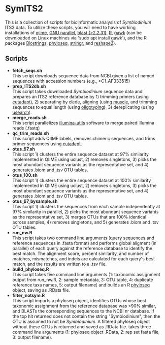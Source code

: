 # SymITS2

This is a collection of scripts for bioinformatic analysis of *Symbiodinium* ITS2 data. To utilize these scripts, you will need to have working installations of [qiime](http://qiime.org), [GNU parallel](https://www.gnu.org/software/parallel/), [blast (>2.2.31)](https://blast.ncbi.nlm.nih.gov/Blast.cgi?CMD=Web&PAGE_TYPE=BlastDocs&DOC_TYPE=Download), [R](https://www.r-project.org), [gawk](https://www.gnu.org/software/gawk/manual/html_node/This-Manual.html) (can be downloaded on Linux machines via 'sudo apt install gawk'), and the R packages [Biostrings](https://bioconductor.org/packages/release/bioc/html/Biostrings.html), [phyloseq](https://bioconductor.org/packages/release/bioc/html/phyloseq.html), [stringr](https://cran.r-project.org/web/packages/stringr/index.html), and [reshape2](https://cran.r-project.org/web/packages/reshape2/index.html)).

## Scripts

- **fetch_seqs.sh**  
   This script downloads sequence data from NCBI given a list of named sequences with accession numbers (e.g., >C1_AF333515)
- **prep_ITS2db.sh**  
   This script takes downloaded *Symbiodinium* sequence data and prepares an ITS2 reference database by 1) trimming primers (using [cutadapt](http://cutadapt.readthedocs.io/en/stable/index.html)), 2) separating by clade, aligning (using [muscle](http://drive5.com/muscle/), and trimming sequences to equal length (using [oligotyping](https://github.com/merenlab/oligotyping)), 3) dereplicating (using [usearch](http://www.drive5.com/usearch/)).
- **merge_reads.sh**  
   This script parallelizes [illumina-utils](https://github.com/merenlab/illumina-utils) software to merge paired Illumina reads (.fastq)
- **qc_trim_reads.sh**  
   This script adds QIIME labels, removes chimeric sequences, and trims primer sequences using [cutadapt](http://cutadapt.readthedocs.io/en/stable/index.html).
- **otus_97.sh**  
   This script 1) clusters the entire sequence dataset at 97% similarity implemented in QIIME using uclust, 2) removes singletons, 3) picks the most abundant sequence variants as the representative set, and 4) generates .biom and .tsv OTU tables.
- **otus_100.sh**  
   This script 1) clusters the entire sequence dataset at 100% similarity implemented in QIIME using uclust, 2) removes singletons, 3) picks the most abundant sequence variants as the representative set, and 4) generates .biom and .tsv OTU tables.
- **otus_97_bysample.sh**  
   This script 1) clusters the sequences from each sample independently at 97% similarity in parallel, 2) picks the most abundant sequence variants as the representative set, 3) merges OTUs that are 100% identical across samples, 4) removes singletons, and 5) generates .biom and .tsv OTU tables.  
- **run_nw.R**  
   This script takes two command line arguments (query sequences and reference sequences in .fasta format) and performs global aligment (in parallel) of each query against the reference database to identify the best match. The alignment score, percent similarity, and number of matches, mismatches, and indels are calculated for each query's best match, and the results are written to a .tsv file.
- **build_phyloseq.R**  
   This script takes five command line arguments (1: taxonomic assignment output from run_nw.R, 2: sample metadata, 3: OTU table, 4: duplicate reference taxa names, 5: output filename) and builds an R [phyloseq](https://bioconductor.org/packages/release/bioc/html/phyloseq.html) object, saving as .RData file.
- **filter_notsym.R**  
   This script imports a phyloseq object, identifies OTUs whose best taxonomic assignment from the reference database was \<90% similar, and BLASTs the corresponding sequences to the NCBI nr database. If the top hit returned does not contain the string "Symbiodinium", then the OTU is assumed to not be *Symbiodinium*. A filtered phyloseq object without these OTUs is returned and saved as .RData file.
   takes three command line arguments (1: phyloseq object .RData, 2: rep set fasta file, 3: output filename).
